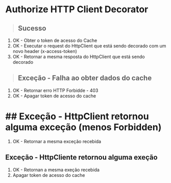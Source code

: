 # Authorize HTTP Client Decorator

> ## Sucesso 
1. OK - Obter o token de acesso do Cache
2. OK - Executar o request do HttpClient que está sendo decorado com um novo header (x-access-token)
3. OK - Retornar a mesma resposta do HttpClient que está sendo decorado

> ## Exceção - Falha ao obter dados do cache
1. OK - Retornar erro HTTP Forbidde - 403
2. OK - Apagar token de acesso do cache

# ## Exceção - HttpClient retornou alguma exceção (menos Forbidden)
1. OK - Retornar a mesma exceção recebida
## Exceção - HttpCliente retornou alguma exeção 
1. OK - Retornan a mesma exeção recebida
2. Apagar token de acesso do cache
